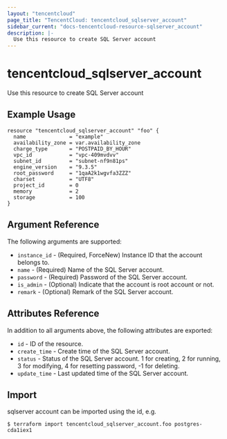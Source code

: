 ```yaml
---
layout: "tencentcloud"
page_title: "TencentCloud: tencentcloud_sqlserver_account"
sidebar_current: "docs-tencentcloud-resource-sqlserver_account"
description: |-
  Use this resource to create SQL Server account
---
```


# tencentcloud_sqlserver_account

Use this resource to create SQL Server account

## Example Usage

```hcl
resource "tencentcloud_sqlserver_account" "foo" {
  name              = "example"
  availability_zone = var.availability_zone
  charge_type       = "POSTPAID_BY_HOUR"
  vpc_id            = "vpc-409mvdvv"
  subnet_id         = "subnet-nf9n81ps"
  engine_version    = "9.3.5"
  root_password     = "1qaA2k1wgvfa3ZZZ"
  charset           = "UTF8"
  project_id        = 0
  memory            = 2
  storage           = 100
}
```

## Argument Reference

The following arguments are supported:

* `instance_id` - (Required, ForceNew) Instance ID that the account belongs to.
* `name` - (Required) Name of the SQL Server account.
* `password` - (Required) Password of the SQL Server account.
* `is_admin` - (Optional) Indicate that the account is root account or not.
* `remark` - (Optional) Remark of the SQL Server account.

## Attributes Reference

In addition to all arguments above, the following attributes are exported:

* `id` - ID of the resource.
* `create_time` - Create time of the SQL Server account.
* `status` - Status of the SQL Server account. 1 for creating, 2 for running, 3 for modifying, 4 for resetting password, -1 for deleting.
* `update_time` - Last updated time of the SQL Server account.


## Import

sqlserver account can be imported using the id, e.g.

```
$ terraform import tencentcloud_sqlserver_account.foo postgres-cda1iex1
```

